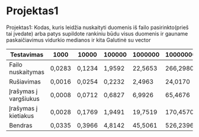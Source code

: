 # Projektas1
Projektas1:
Kodas, kuris leidžia nuskaityti duomenis iš failo pasirinkto(prieš tai įvedate) arba patys supildote rankiniu būdu visus duomenis ir gauname paskaičiavimus vidurkio medianos ir kita
Galutinė su vector 


| Testavimas             	| 1000      	| 10000  	| 100000 	| 1000000 	| 10000000 	|
|-----------------------	|-----------	|--------	|--------	|---------	        |----------  	|
| Failo nuskaitymas     	| 0,0283	| 0,1234 	| 1,9592 	| 22,5653   	| 266,2980 	|
| Rušiavimas            	| 0,0016    	| 0,0254	| 0,2232 	| 2,4963  	        | 24,0170 	|
| Įrašymas į vargšiukus 	| 0,0008    	| 0,0712 	| 0,6827 	| 6,9926    	| 65,4676  	|
| Įrašymas į kietiakus  	| 0,0028   	| 0,1769 	| 1,9491 	| 19,7519  	| 170,4570 	|
| Bendras               	        | 0,0335 	| 0,3966	| 4,8142 	| 45,5061 	        | 526,2396 	|
